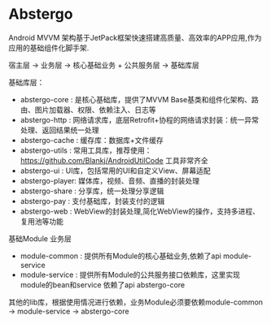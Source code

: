 # Abstergo
Android MVVM 架构基于JetPack框架快速搭建高质量、高效率的APP应用,作为应用的基础组件化脚手架.

宿主层 -> 业务层 -> 核心基础业务 + 公共服务层 -> 基础库层

基础库层：

- abstergo-core  : 是核心基础库，提供了MVVM Base基类和组件化架构、路由、图片加载器、权限、依赖注入、日志等
- abstergo-http  : 网络请求库，底层Retrofit+协程的网络请求封装：统一异常处理、返回结果统一处理
- abstergo-cache : 缓存库：数据库+文件缓存
- abstergo-utils : 常用工具库，推荐使用：https://github.com/Blankj/AndroidUtilCode 工具非常齐全
- abstergo-ui    : UI库，包括常用的UI和自定义View、屏幕适配
- abstergo-player: 媒体库，视频、音频、直播的封装处理
- abstergo-share : 分享库，统一处理分享逻辑
- abstergo-pay   : 支付基础库，封装支付的逻辑
- abstergo-web   : WebView的封装处理,简化WebView的操作，支持多进程、复用池等功能

基础Module 业务层

- module-common  : 提供所有Module的核心基础业务,依赖了api module-service
- module-service : 提供所有Module的公共服务接口依赖库，这里实现module的bean和service 依赖了api abstergo-core

其他的lib库，根据使用情况进行依赖，业务Module必须要依赖module-common -> module-service -> abstergo-core